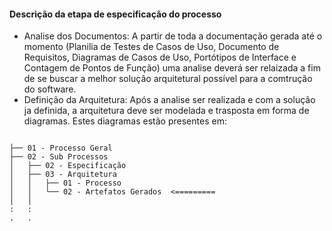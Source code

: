 #### Descrição da etapa de especificação do processo
- Analise dos Documentos: A partir de toda a documentação gerada até o momento (Planilia de Testes de Casos de Uso, Documento de Requisitos, Diagramas de Casos de Uso, Portótipos de Interface e Contagem de Pontos de Função) uma analise deverá ser relaizada a fim de se buscar a melhor solução arquitetural possível para a comtrução do software. 
- Definição da Arquitetura: Após a analise ser realizada e com a solução ja definida, a arquitetura deve ser modelada e trasposta em forma de diagramas. Estes diagramas estão presentes em:

<pre><code>
├── 01 - Processo Geral
├── 02 - Sub Processos
│   ├── 02 - Especificação
│   ├── 03 - Arquitetura
│   │   ├── 01 - Processo
│   │   └── 02 - Artefatos Gerados  <=========
│   │ 
:   :
.   .
